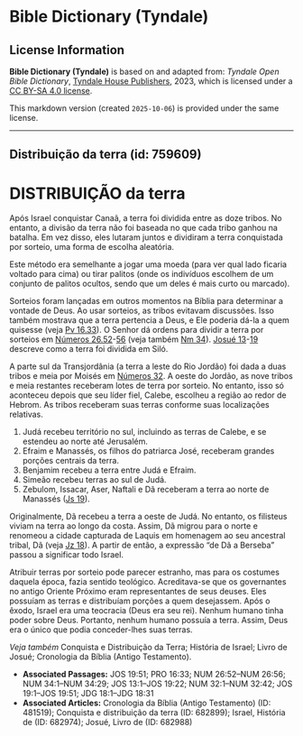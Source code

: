 # Bible Dictionary (Tyndale)

## License Information

**Bible Dictionary (Tyndale)** is based on and adapted from: _Tyndale Open Bible Dictionary_, [Tyndale House Publishers](https://tyndaleopenresources.com/), 2023, which is licensed under a [CC BY-SA 4.0 license](https://creativecommons.org/licenses/by-sa/4.0/legalcode.en).

This markdown version (created `2025-10-06`) is provided under the same license.



--------------------------------

## Distribuição da terra (id: 759609)

DISTRIBUIÇÃO da terra
=====================

Após Israel conquistar Canaã, a terra foi dividida entre as doze tribos. No entanto, a divisão da terra não foi baseada no que cada tribo ganhou na batalha. Em vez disso, eles lutaram juntos e dividiram a terra conquistada por sorteio, uma forma de escolha aleatória.

Este método era semelhante a jogar uma moeda (para ver qual lado ficaria voltado para cima) ou tirar palitos (onde os indivíduos escolhem de um conjunto de palitos ocultos, sendo que um deles é mais curto ou marcado).

Sorteios foram lançadas em outros momentos na Bíblia para determinar a vontade de Deus. Ao usar sorteios, as tribos evitavam discussões. Isso também mostrava que a terra pertencia a Deus, e Ele poderia dá\-la a quem quisesse (veja [Pv 16\.33](https://ref.ly/Prov16:33)). O Senhor dá ordens para dividir a terra por sorteios em [Números 26\.52](https://ref.ly/Num26:52-Num26:56)\-[56](https://ref.ly/Num26:52-Num26:56) (veja também [Nm 34](https://ref.ly/Num34:1-Num34:29)). [Josué 13](https://ref.ly/Josh13:1-Josh19:22)\-[19](https://ref.ly/Josh13:1-Josh19:22) descreve como a terra foi dividida em Siló.

A parte sul da Transjordânia (a terra a leste do Rio Jordão) foi dada a duas tribos e meia por Moisés em [Números 32](https://ref.ly/Num32:1-Num32:42). A oeste do Jordão, as nove tribos e meia restantes receberam lotes de terra por sorteio. No entanto, isso só aconteceu depois que seu líder fiel, Calebe, escolheu a região ao redor de Hebrom. As tribos receberam suas terras conforme suas localizações relativas.

1. Judá recebeu território no sul, incluindo as terras de Calebe, e se estendeu ao norte até Jerusalém.
2. Efraim e Manassés, os filhos do patriarca José, receberam grandes porções centrais da terra.
3. Benjamim recebeu a terra entre Judá e Efraim.
4. Simeão recebeu terras ao sul de Judá.
5. Zebulom, Issacar, Aser, Naftali e Dã receberam a terra ao norte de Manassés ([Js 19](https://ref.ly/Josh19:1-Josh19:51)).

Originalmente, Dã recebeu a terra a oeste de Judá. No entanto, os filisteus viviam na terra ao longo da costa. Assim, Dã migrou para o norte e renomeou a cidade capturada de Laquis em homenagem ao seu ancestral tribal, Dã (veja [Jz 18](https://ref.ly/Judg18:1-Judg18:31)). A partir de então, a expressão “de Dã a Berseba” passou a significar todo Israel.

Atribuir terras por sorteio pode parecer estranho, mas para os costumes daquela época, fazia sentido teológico. Acreditava\-se que os governantes no antigo Oriente Próximo eram representantes de seus deuses. Eles possuíam as terras e distribuíam porções a quem desejassem. Após o êxodo, Israel era uma teocracia (Deus era seu rei). Nenhum humano tinha poder sobre Deus. Portanto, nenhum humano possuía a terra. Assim, Deus era o único que podia conceder\-lhes suas terras.

*Veja também* Conquista e Distribuição da Terra; História de Israel; Livro de Josué; Cronologia da Bíblia (Antigo Testamento).

* **Associated Passages:** JOS 19:51; PRO 16:33; NUM 26:52–NUM 26:56; NUM 34:1–NUM 34:29; JOS 13:1–JOS 19:22; NUM 32:1–NUM 32:42; JOS 19:1–JOS 19:51; JDG 18:1–JDG 18:31
* **Associated Articles:** Cronologia da Bíblia (Antigo Testamento) (ID: 481519); Conquista e distribuição da terra (ID: 682899); Israel, História de (ID: 682974); Josué, Livro de (ID: 682988)

